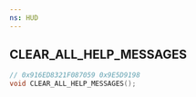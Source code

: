 ```yaml
---
ns: HUD
---
```

## CLEAR_ALL_HELP_MESSAGES

```c
// 0x916ED8321F087059 0x9E5D9198
void CLEAR_ALL_HELP_MESSAGES();
```

